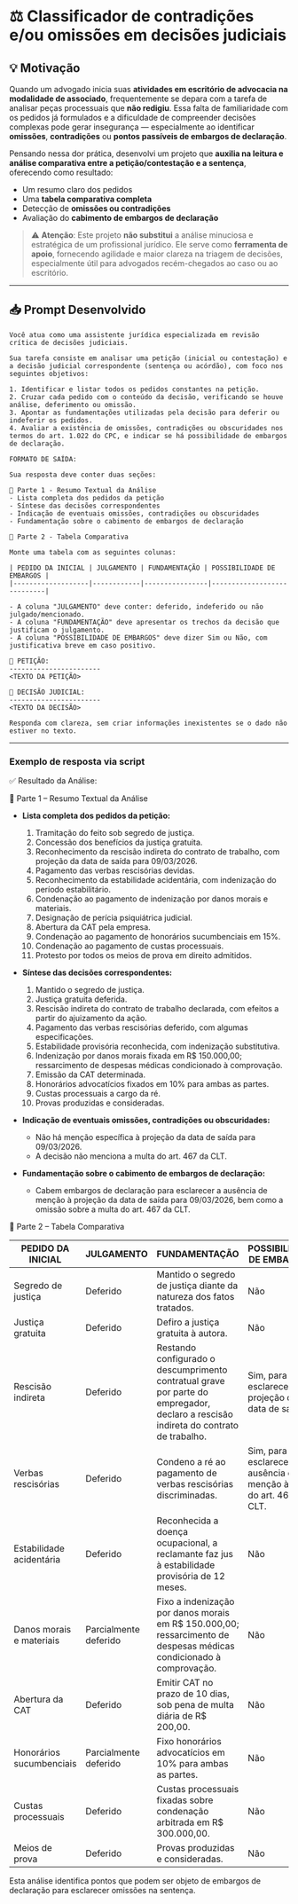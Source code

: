 # ⚖️ Classificador de contradições e/ou omissões em decisões judiciais

## 💡 Motivação

Quando um advogado inicia suas **atividades em escritório de advocacia na modalidade de associado**, frequentemente se depara com a tarefa de analisar peças processuais que **não redigiu**. Essa falta de familiaridade com os pedidos já formulados e a dificuldade de compreender decisões complexas pode gerar insegurança — especialmente ao identificar **omissões**, **contradições** ou **pontos passíveis de embargos de declaração**.

Pensando nessa dor prática, desenvolvi um projeto que **auxilia na leitura e análise comparativa entre a petição/contestação e a sentença**, oferecendo como resultado:

- Um resumo claro dos pedidos  
- Uma **tabela comparativa completa**  
- Detecção de **omissões ou contradições**  
- Avaliação do **cabimento de embargos de declaração**

> ⚠️ **Atenção**: Este projeto **não substitui** a análise minuciosa e estratégica de um profissional jurídico. Ele serve como **ferramenta de apoio**, fornecendo agilidade e maior clareza na triagem de decisões, especialmente útil para advogados recém-chegados ao caso ou ao escritório.

---

## 📥 Prompt Desenvolvido

```text
Você atua como uma assistente jurídica especializada em revisão crítica de decisões judiciais.

Sua tarefa consiste em analisar uma petição (inicial ou contestação) e a decisão judicial correspondente (sentença ou acórdão), com foco nos seguintes objetivos:

1. Identificar e listar todos os pedidos constantes na petição.
2. Cruzar cada pedido com o conteúdo da decisão, verificando se houve análise, deferimento ou omissão.
3. Apontar as fundamentações utilizadas pela decisão para deferir ou indeferir os pedidos.
4. Avaliar a existência de omissões, contradições ou obscuridades nos termos do art. 1.022 do CPC, e indicar se há possibilidade de embargos de declaração.

FORMATO DE SAÍDA:

Sua resposta deve conter duas seções:

🔹 Parte 1 - Resumo Textual da Análise
- Lista completa dos pedidos da petição
- Síntese das decisões correspondentes
- Indicação de eventuais omissões, contradições ou obscuridades
- Fundamentação sobre o cabimento de embargos de declaração

🔹 Parte 2 - Tabela Comparativa

Monte uma tabela com as seguintes colunas:

| PEDIDO DA INICIAL | JULGAMENTO | FUNDAMENTAÇÃO | POSSIBILIDADE DE EMBARGOS |
|-------------------|------------|----------------|----------------------------|

- A coluna "JULGAMENTO" deve conter: deferido, indeferido ou não julgado/mencionado.
- A coluna "FUNDAMENTAÇÃO" deve apresentar os trechos da decisão que justificam o julgamento.
- A coluna "POSSIBILIDADE DE EMBARGOS" deve dizer Sim ou Não, com justificativa breve em caso positivo.

📄 PETIÇÃO:
-----------------------
<TEXTO DA PETIÇÃO>

📑 DECISÃO JUDICIAL:
-----------------------
<TEXTO DA DECISÃO>

Responda com clareza, sem criar informações inexistentes se o dado não estiver no texto.
```

---

### Exemplo de resposta via script

✅ Resultado da Análise:

🔹 Parte 1 – Resumo Textual da Análise

- **Lista completa dos pedidos da petição:**
  1. Tramitação do feito sob segredo de justiça.
  2. Concessão dos benefícios da justiça gratuita.
  3. Reconhecimento da rescisão indireta do contrato de trabalho, com projeção da data de saída para 09/03/2026.      
  4. Pagamento das verbas rescisórias devidas.
  5. Reconhecimento da estabilidade acidentária, com indenização do período estabilitário.
  6. Condenação ao pagamento de indenização por danos morais e materiais.
  7. Designação de perícia psiquiátrica judicial.
  8. Abertura da CAT pela empresa.
  9. Condenação ao pagamento de honorários sucumbenciais em 15%.
  10. Condenação ao pagamento de custas processuais.
  11. Protesto por todos os meios de prova em direito admitidos.

- **Síntese das decisões correspondentes:**
  1. Mantido o segredo de justiça.
  2. Justiça gratuita deferida.
  3. Rescisão indireta do contrato de trabalho declarada, com efeitos a partir do ajuizamento da ação.
  4. Pagamento das verbas rescisórias deferido, com algumas especificações.
  5. Estabilidade provisória reconhecida, com indenização substitutiva.
  6. Indenização por danos morais fixada em R$ 150.000,00; ressarcimento de despesas médicas condicionado à comprovação.
  7. Emissão da CAT determinada.
  8. Honorários advocatícios fixados em 10% para ambas as partes.
  9. Custas processuais a cargo da ré.
  10. Provas produzidas e consideradas.

- **Indicação de eventuais omissões, contradições ou obscuridades:**
  - Não há menção específica à projeção da data de saída para 09/03/2026.
  - A decisão não menciona a multa do art. 467 da CLT.

- **Fundamentação sobre o cabimento de embargos de declaração:**
  - Cabem embargos de declaração para esclarecer a ausência de menção à projeção da data de saída para 09/03/2026, bem como a omissão sobre a multa do art. 467 da CLT.

🔹 Parte 2 – Tabela Comparativa

| PEDIDO DA INICIAL | JULGAMENTO | FUNDAMENTAÇÃO | POSSIBILIDADE DE EMBARGOS |
|-------------------|------------|----------------|----------------------------|
| Segredo de justiça | Deferido | Mantido o segredo de justiça diante da natureza dos fatos tratados. | Não |
| Justiça gratuita | Deferido | Defiro a justiça gratuita à autora. | Não |
| Rescisão indireta | Deferido | Restando configurado o descumprimento contratual grave por parte do empregador, declaro a rescisão indireta do contrato de trabalho. | Sim, para esclarecer a projeção da data de saída. |
| Verbas rescisórias | Deferido | Condeno a ré ao pagamento de verbas rescisórias discriminadas. | Sim, para esclarecer a ausência de menção à multa do art. 467 da CLT. |
| Estabilidade acidentária | Deferido | Reconhecida a doença ocupacional, a reclamante faz jus à estabilidade provisória de 12 meses. | Não |
| Danos morais e materiais | Parcialmente deferido | Fixo a indenização por danos morais em R$ 150.000,00; ressarcimento de despesas médicas condicionado à comprovação. | Não |
| Abertura da CAT | Deferido | Emitir CAT no prazo de 10 dias, sob pena de multa diária de R$ 200,00. | Não |
| Honorários sucumbenciais | Parcialmente deferido | Fixo honorários advocatícios em 10% para ambas as partes. | Não |
| Custas processuais | Deferido | Custas processuais fixadas sobre condenação arbitrada em R$ 300.000,00. | Não |     
| Meios de prova | Deferido | Provas produzidas e consideradas. | Não |

Esta análise identifica pontos que podem ser objeto de embargos de declaração para esclarecer omissões na sentença.
